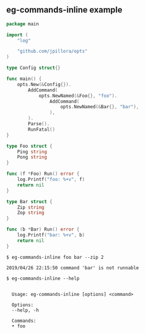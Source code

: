 ## eg-commands-inline example

<!--tmpl,chomp,code=go:cat main.go -->
``` go 
package main

import (
	"log"

	"github.com/jpillora/opts"
)

type Config struct{}

func main() {
	opts.New(&Config{}).
		AddCommand(
			opts.NewNamed(&Foo{}, "foo").
				AddCommand(
					opts.NewNamed(&Bar{}, "bar"),
				),
		).
		Parse().
		RunFatal()
}

type Foo struct {
	Ping string
	Pong string
}

func (f *Foo) Run() error {
	log.Printf("foo: %+v", f)
	return nil
}

type Bar struct {
	Zip string
	Zop string
}

func (b *Bar) Run() error {
	log.Printf("bar: %+v", b)
	return nil
}
```
<!--/tmpl-->

```
$ eg-commands-inline foo bar --zip 2
```

<!--tmpl,chomp,code=plain:go run main.go foo bar --zip 2 -->
``` plain 
2019/04/26 22:15:50 command 'bar' is not runnable
```
<!--/tmpl-->

```
$ eg-commands-inline --help
```

<!--tmpl,chomp,code=plain:go build -o eg-commands-inline && ./eg-commands-inline --help ; rm eg-commands-inline -->
``` plain 

  Usage: eg-commands-inline [options] <command>

  Options:
  --help, -h

  Commands:
  • foo

```
<!--/tmpl-->
